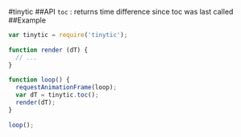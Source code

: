 #tinytic
##API
`toc` : returns time difference since toc was last called
##Example
```javascript
var tinytic = require('tinytic');
 
function render (dT) {
  // ...
}
 
function loop() {
  requestAnimationFrame(loop);
  var dT = tinytic.toc();
  render(dT);
}
 
loop(); 
```
